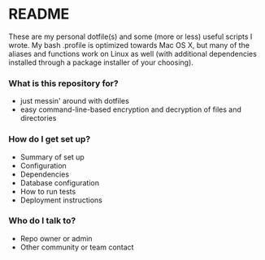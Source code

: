 # README #

These are my personal dotfile(s) and some (more or less) useful scripts I wrote. My bash .profile is optimized towards Mac OS X, but many of the aliases and functions work on Linux as well (with additional dependencies installed through a package installer of your choosing).

### What is this repository for? ###

* just messin' around with dotfiles
* easy command-line-based encryption and decryption of files and directories

### How do I get set up? ###

* Summary of set up
* Configuration
* Dependencies
* Database configuration
* How to run tests
* Deployment instructions

### Who do I talk to? ###

* Repo owner or admin
* Other community or team contact